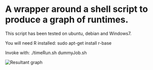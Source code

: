 A wrapper around a shell script to produce a graph of runtimes.
===============================================================

This script has been tested on ubuntu, debian and Windows7.

You will need R installed:
  sudo apt-get install r-base

Invoke with:
 ./timeRun.sh dummyJob.sh

![Resultant graph](runtimes.png)
